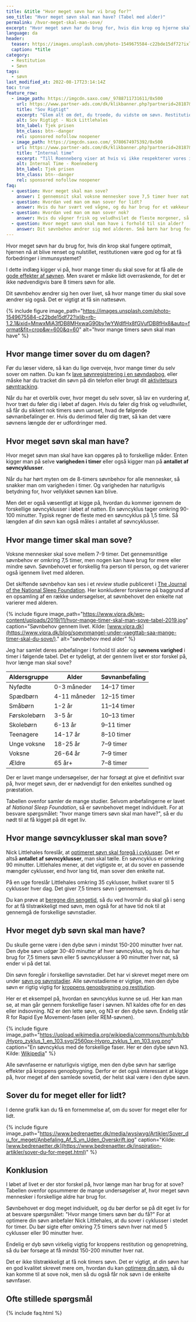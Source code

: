 ```yaml
---
title: &title "Hvor meget søvn har vi brug for?"
seo_title: "Hvor meget søvn skal man have? (Tabel med alder)"
permalink: /hvor-meget-skal-man-sove/
excerpt: "Hvor meget søvn har du brug for, hvis din krop og hjerne skal fungere optimalt?"
language: da
header:
  teaser: https://images.unsplash.com/photo-1549675584-c22bde15df72?ixlib=rb-1.2.1&ixid=MnwxMjA3fDB8MHxwaG90by1wYWdlfHx8fGVufDB8fHx8&auto=format&fit=crop&height=300&w=400&q=10
  caption: *title
category:
  - Restitution
  - Søvn
tags:
  - søvn
last_modified_at: 2022-08-17T23:14:14Z
toc: true
feature_row:
  - image_path: https://imgcdn.saxo.com/_9788711731611/0x500
    url: https://www.partner-ads.com/dk/klikbanner.php?partnerid=28187&bannerid=43264&htmlurl=https://www.saxo.com/dk/sov-rigtigt_nick-littlehales_epub_9788711724569
    title: "Sov Rigtigt"
    excerpt: "Glem alt om det, du troede, du vidste om søvn. Restitution er noget, der kan foregå hele døgnet rundt, ikke kun om natten – restitutionsprocessen er en konstant rytme, som vi alle må lære at følge. Så hvis du vil starte i dag, betyder det lige nu – ikke når du går i seng i aften. - Nick Littlehales"
    alt: Sov Rigtigt - Nick Littlehales
    btn_label: Tjek prisen
    btn_class: btn--danger
    rel: sponsored nofollow noopener
  - image_path: https://imgcdn.saxo.com/_9780674975392/0x500
    url: https://www.partner-ads.com/dk/klikbanner.php?partnerid=28187&bannerid=43264&htmlurl=https://www.saxo.com/dk/internal-time_till-roenneberg_paperback_9780674975392
    title: "Internal time"
    excerpt: "Till Roenneberg viser at hvis vi ikke respekterer vores indre ur, så risikerer vi at være i kronisk søvnunderskud, hvilket kan få os til at ryge, tage på i vægt, føle os deprimeret og blive syge. Hvis man forstår den indre tid, så kan vi også leve bedre. Till Roenneberg står bl.a. bag Munich Chronotype Questionnaire (MCTQ)."
    alt: Internal Time - Roenneberg
    btn_label: Tjek prisen
    btn_class: btn--danger
    rel: sponsored nofollow noopener
faq:
  - question: Hvor meget skal man sove?
    answer: I gennemsnit skal voksne mennesker sove 7,5 timer hver nat. Anbefalingerne er at man sover mellem 7-9 timer. Nogle kan imidlertid godt nøjes med mindre søvn, og nogle har brug for flere timers søvn. Søvnbehovet ændrer sig også med alderen.
  - question: Hvordan ved man om man sover for lidt?
    answer: Hvis du har svært ved vågne, og du har brug for et vækkeur for at komme op, så kan det være, at du sover for lidt. Hvis du føler dig træt gennem dagen, og hjernen føles slukket, så bør du sove lidt mere eller forbedre kvaliteten af din søvn. Måske passer din [kronotype ikke med din hverdag](/a-eller-b-menneske/).
  - question: Hvordan ved man om man sover nok?
    answer: Hvis du vågner frisk og veludhvilet de fleste morgener, så får du formentlig den søvn du har brug for. Selvom der findes nogle generelle anbefalinger, så er søvn en meget individuel ting.
  - question: Hvor meget søvn skal man have i forhold til sin alder?
    answer: Dit søvnbehov ændrer sig med alderen. Små børn har brug for mere søvn end ældre mennesker. Du kan finde en tabel med generelle anbefalinger for sovetider i dette indlæg.
---
```


Hvor meget søvn har du brug for, hvis din krop skal fungere optimalt, hjernen nå at blive renset og nulstillet, restitutionen være god og for at få forbedringer i immunsystemet?

I dette indlæg kigger vi på, hvor mange timer du skal sove for at få alle de [gode effekter af søvnen](/soevn/). Men svaret er måske lidt overraskende, for det er ikke nødvendigvis bare 8 timers søvn for alle.

Dit søvnbehov ændrer sig hen over livet, så hvor mange timer du skal sove ændrer sig også. Det er vigtigt at få sin nattesøvn.

{% include figure image_path="https://images.unsplash.com/photo-1549675584-c22bde15df72?ixlib=rb-1.2.1&ixid=MnwxMjA3fDB8MHxwaG90by1wYWdlfHx8fGVufDB8fHx8&auto=format&fit=crop&w=600&q=60" alt="hvor mange timers søvn skal man have" %}

## Hvor mange timer sover du om dagen?

Før du læser videre, så kan du lige overveje, hvor mange timer du selv sover om natten. Du kan fx [lave søvnregistrering i en søvndagbog](/soevndagbog/), eller måske har du tracket din søvn på din telefon eller brugt dit [aktivitetsurs søvntracking](/soevn-tracking/).

Når du har et overblik over, hvor meget du selv sover, så lav en vurdering af, hvor træt du føler dig i løbet af dagen. Hvis du føler dig frisk og veludhvilet, så får du sikkert nok timers søvn uanset, hvad de følgende søvnanbefalinger er. Hvis du derimod føler dig træt, så kan det være søvnens længde der er udfordringer med.

## Hvor meget søvn skal man have?

Hvor meget søvn man skal have kan opgøres på to forskellige måder. Enten kigger man på selve **varigheden i timer** eller også kigger man på **antallet af søvncyklusser**.

Når du har hørt myten om de 8-timers søvnbehov for alle mennesker, så snakker man om varigheden i timer. Og varigheden har naturligvis betydning for, hvor vellykket søvnen kan blive.

Men det er også væsentligt at kigge på, hvordan du kommer igennem de forskellige søvncyklusser i løbet af natten. En søvncyklus tager omkring 90-100 minutter. Typisk regner de fleste med en søvncyklus på 1,5 time. Så længden af din søvn kan også måles i antallet af søvncyklusser.

## Hvor mange timer skal man sove?

Voksne mennesker skal sove mellem 7-9 timer. Det gennemsnitlige søvnbehov er omkring 7,5 timer, men nogen kan have brug for mere eller mindre søvn. Søvnbehovet er forskellig fra person til person, og det varierer også igennem livet med alderen.

Det skiftende søvnbehov kan ses i et _review_ studie publiceret i [The Journal of the National Sleep Foundation](http://www.sleephealthjournal.org/article/S2352-7218(15)00015-7/fulltext). Her konkluderer forskerne på baggrund af en opsamling af en række undersøgelser, at søvnbehovet den enkelte nat varierer med alderen.

{% include figure image_path="https://www.vipra.dk/wp-content/uploads/2019/11/hvor-mange-timer-skal-man-sove-tabel-2019.jpg" caption="Søvnbehov gennem livet. Kilde: [www.vipra.dk](https://www.vipra.dk/blog/soevnmangel-under-vaegttab-saa-mange-timer-skal-du-sove/)." alt="søvnbehov med alder" %}

Jeg har samlet deres anbefalinger i forhold til alder og **søvnens varighed** i timer i følgende tabel. Det er tydeligt, at der gennem livet er stor forskel på, hvor længe man skal sove?

| Aldersgruppe | Alder | Søvnanbefaling |
|-|-|-|
| Nyfødte | 0-3 måneder | 14–17 timer |
| Spædbørn | 4-11 måneder | 12–15 timer |
| Småbørn | 1-2 år | 11–14 timer |
| Førskolebørn | 3-5 år | 10–13 timer |
| Skolebørn | 6-13 år | 9–11 timer |
| Teenagere | 14-17 år | 8–10 timer |
| Unge voksne | 18-25 år | 7–9 timer |
| Voksne | 26-64 år | 7–9 timer |
| Ældre | 65 år+ | 7–8 timer |

Der er lavet mange undersøgelser, der har forsøgt at give et definitivt svar på, hvor meget søvn, der er nødvendigt for den enkeltes sundhed og præstation.

Tabellen ovenfor samler de mange studier. Selvom anbefalingerne er lavet af _National Sleep Foundation_, så er søvnbehovet meget individuelt. For at besvare spørgsmålet: "hvor mange timers søvn skal man have?", så er du nødt til at få kigget på dit eget liv.

## Hvor mange søvncyklusser skal man sove?

Nick Littlehales foreslår, at [optimeret søvn skal foregå i cyklusser](/soevn-optimering/). Det er altså **antallet af søvncyklusser**, man skal tælle. En søvncyklus er omkring 90 minutter. Littlehales mener, at det vigtigste er, at du sover en passende mængder cyklusser, end hvor lang tid, man sover den enkelte nat.

På en uge foreslår Littlehales omkring 35 cyklusser, hvilket svarer til 5 cyklusser hver dag. Det giver 7,5 timers søvn i gennemsnit.

Du kan prøve at [beregne din sengetid](/hvornaar-gaa-i-seng/), så du ved hvornår du skal gå i seng for at få tilstrækkeligt med søvn, men også for at have tid nok til at gennemgå de forskellige søvnstadier.

## Hvor meget dyb søvn skal man have?

Du skulle gerne være i den dybe søvn i mindst 150-200 minutter hver nat. Den dybe søvn udgør 30-40 minutter af hver søvncyklus, og hvis du har brug for 7,5 timers søvn eller 5 søvncyklusser á 90 minutter hver nat, så ender vi på det tal.

Din søvn foregår i forskellige søvnstadier. Det har vi skrevet meget mere om under [søvn og søvnstadier](/soevn/). Alle søvnstadierne er vigtige, men den dybe søvn er rigtig vigtig for [kroppens genopbygning og restitution](/restitution/).

Her er et eksempel på, hvordan en søvncyklus kunne se ud. Her kan man se, at man går gennem forskellige faser i søvnen. N1 kaldes ofte for en døs eller indsovning. N2 er den lette søvn, og N3 er den dybe søvn. Endelig står R for Rapid Eye Movement-fasen (eller REM-søvnen).

{% include figure image_path="https://upload.wikimedia.org/wikipedia/commons/thumb/b/bb/Hypro_zyklus_1_en_103.svg/2560px-Hypro_zyklus_1_en_103.svg.png" caption="En søvncyklus med de forskellige faser. Her er den dybe søvn N3. Kilde: [Wikipedia](https://en.wikipedia.org/wiki/Sleep_cycle)" %}

Alle søvnfaserne er naturligvis vigtige, men den dybe søvn har særlige effekter på kroppens genopbygning. Derfor er det også interessant at kigge på, hvor meget af den samlede sovetid, der helst skal være i den dybe søvn.

## Sover du for meget eller for lidt?

I denne grafik kan du få en fornemmelse af, om du sover for meget eller for lidt.

{% include figure image_path="https://www.bedrenaetter.dk/media/wysiwyg/Artikler/Sover_du_for_meget/Anbefaling_Af_S_vn_Uden_Overskrift.jpg" caption="Kilde: [www.bedrenaetter.dk](https://www.bedrenaetter.dk/inspiration-artikler/sover-du-for-meget.html)" %}

## Konklusion

I løbet af livet er der stor forskel på, hvor længe man har brug for at sove? Tabellen ovenfor opsummerer de mange undersøgelser af, hvor meget søvn mennesker i forskellige aldre har brug for.

Søvnbehovet er dog meget individuelt, og du bør derfor se på dit eget liv for at besvare spørgsmålet: "Hvor mange timers søvn bør du få?" For at optimere din søvn anbefaler Nick Littlehales, at du sover i cyklusser i stedet for timer. Du bør sigte efter omkring 7,5 timers søvn hver nat med 5 cyklusser eller 90 minutter hver.

Endelig er dyb søvn virkelig vigtig for kroppens restitution og genopretning, så du bør forsøge at få mindst 150-200 minutter hver nat.

Det er ikke tilstrækkeligt at få nok timers søvn. Det er vigtigt, at din søvn har en god kvalitet skrevet mere om, hvordan du kan [optimere din søvn](/soevn-optimering/), så du kan komme til at sove nok, men så du også får nok søvn i de enkelte søvnfaser.

## Ofte stillede spørgsmål

{% include faq.html %}
